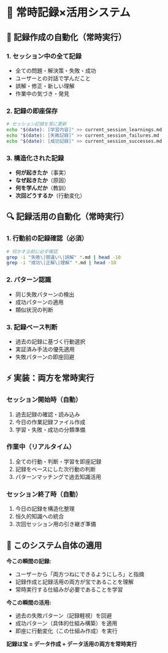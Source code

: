 # 🎯 常時記録×活用システム

## 🚨 記録作成の自動化（常時実行）

### 1. セッション中の全て記録
- 全ての問題・解決策・失敗・成功
- ユーザーとの対話で学んだこと
- 誤解・修正・新しい理解
- 作業中の気づき・発見

### 2. 記録の即座保存
```bash
# セッション記録を常に更新
echo "$(date): [学習内容]" >> current_session_learnings.md
echo "$(date): [失敗記録]" >> current_session_failures.md  
echo "$(date): [成功記録]" >> current_session_successes.md
```

### 3. 構造化された記録
- **何が起きたか**（事実）
- **なぜ起きたか**（原因）
- **何を学んだか**（教訓）
- **次回どうするか**（行動変化）

## 🔍 記録活用の自動化（常時実行）

### 1. 行動前の記録確認（必須）
```bash
# 何かする前に必ず確認
grep -i "失敗\|間違い\|誤解" *.md | head -10
grep -i "成功\|正解\|理解" *.md | head -10
```

### 2. パターン認識
- 同じ失敗パターンの検出
- 成功パターンの適用
- 類似状況の判断

### 3. 記録ベース判断
- 過去の記録に基づく行動選択
- 実証済み手法の優先適用
- 失敗パターンの即座回避

## ⚡ 実装：両方を常時実行

### セッション開始時（自動）
1. 過去記録の確認・読み込み
2. 今日の作業記録ファイル作成
3. 学習・失敗・成功の分類準備

### 作業中（リアルタイム）
1. 全ての行動・判断・学習を即座記録
2. 記録をベースにした次行動の判断
3. パターンマッチングで過去知識活用

### セッション終了時（自動）
1. 今日の記録を構造化整理
2. 恒久的知識への統合
3. 次回セッション用の引き継ぎ準備

## 🎯 このシステム自体の適用

**今この瞬間の記録:**
- ユーザーから「両方つねにできるようにしろ」と指摘
- 記録作成と記録活用の両方が宝であることを理解
- 常時実行する仕組みが必要であることを学習

**今この瞬間の活用:**
- 過去の失敗パターン（記録軽視）を回避
- 成功パターン（具体的仕組み構築）を適用
- 即座に行動変化（この仕組み作成）を実行

**記録は宝 = データ作成 + データ活用の両方を常時実行**